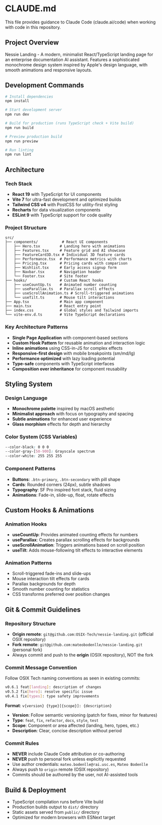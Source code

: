 # CLAUDE.md

This file provides guidance to Claude Code (claude.ai/code) when working with code in this repository.

## Project Overview

Nessie Landing - A modern, minimalist React/TypeScript landing page for an enterprise documentation AI assistant. Features a sophisticated monochrome design system inspired by Apple's design language, with smooth animations and responsive layouts.

## Development Commands

```bash
# Install dependencies
npm install

# Start development server
npm run dev

# Build for production (runs TypeScript check + Vite build)
npm run build

# Preview production build
npm run preview

# Run linting
npm run lint
```

## Architecture

### Tech Stack
- **React 19** with TypeScript for UI components
- **Vite 7** for ultra-fast development and optimized builds
- **Tailwind CSS v4** with PostCSS for utility-first styling
- **Recharts** for data visualization components
- **ESLint 9** with TypeScript support for code quality

### Project Structure
```
src/
├── components/           # React UI components
│   ├── Hero.tsx         # Landing hero with animations
│   ├── Features.tsx     # Feature grid and AI showcase
│   ├── FeatureCard3D.tsx # Individual 3D feature cards
│   ├── Performance.tsx  # Performance metrics with charts
│   ├── Pricing.tsx      # Pricing cards with comparison
│   ├── Wishlist.tsx     # Early access signup form
│   ├── Navbar.tsx       # Navigation header
│   └── Footer.tsx       # Site footer
├── hooks/               # Custom React hooks
│   ├── useCountUp.ts    # Animated number counting
│   ├── useParallax.ts   # Parallax scroll effects
│   ├── useScrollAnimation.ts # Scroll-triggered animations
│   └── useTilt.ts       # Mouse tilt interactions
├── App.tsx              # Main app component
├── main.tsx             # React entry point
├── index.css            # Global styles and Tailwind imports
└── vite-env.d.ts        # Vite TypeScript declarations
```

### Key Architecture Patterns
- **Single Page Application** with component-based sections
- **Custom Hook Pattern** for reusable animation and interaction logic
- **Inline animations** using CSS-in-JS for complex effects  
- **Responsive-first design** with mobile breakpoints (sm/md/lg)
- **Performance optimized** with lazy loading potential
- **Type-safe** components with TypeScript interfaces
- **Composition over inheritance** for component reusability

## Styling System

### Design Language
- **Monochrome palette** inspired by macOS aesthetic
- **Minimalist approach** with focus on typography and spacing
- **Subtle animations** for enhanced user experience
- **Glass morphism** effects for depth and hierarchy

### Color System (CSS Variables)
```css
--color-black: 0 0 0
--color-gray-[50-900]: Grayscale spectrum
--color-white: 255 255 255
```

### Component Patterns
- **Buttons**: `.btn-primary`, `.btn-secondary` with pill shape
- **Cards**: Rounded corners (24px), subtle shadows
- **Typography**: SF Pro inspired font stack, fluid sizing
- **Animations**: Fade-in, slide-up, float, rotate effects

## Custom Hooks & Animations

### Animation Hooks
- **useCountUp**: Provides animated counting effects for numbers
- **useParallax**: Creates parallax scrolling effects for backgrounds
- **useScrollAnimation**: Triggers animations based on scroll position
- **useTilt**: Adds mouse-following tilt effects to interactive elements

### Animation Patterns
- Scroll-triggered fade-ins and slide-ups
- Mouse interaction tilt effects for cards
- Parallax backgrounds for depth
- Smooth number counting for statistics
- CSS transforms preferred over position changes

## Git & Commit Guidelines

### Repository Structure
- **Origin remote**: `git@github.com:OSIX-Tech/nessie-landing.git` (official OSIX repository)
- **Fork remote**: `git@github.com:mateobodenlle/nessie-landing.git` (personal fork)
- Always commit and push to the **origin** (OSIX repository), NOT the fork

### Commit Message Convention
Follow OSIX Tech naming conventions as seen in existing commits:
```bash
v0.6.1 feat[landing]: description of changes
v0.5.2 fix[hero]: resolve specific issue
v0.4.1 fix[types]: type safety improvements
```

**Format**: `v{version} {type}[{scope}]: {description}`
- **Version**: Follow semantic versioning (patch for fixes, minor for features)
- **Type**: `feat`, `fix`, `refactor`, `docs`, `style`, `test`
- **Scope**: Component or area affected (landing, hero, types, etc.)
- **Description**: Clear, concise description without period

### Commit Rules
- **NEVER** include Claude Code attribution or co-authoring
- **NEVER** push to personal fork unless explicitly requested
- Use author credentials: `mateo.bodenlle@rai.usc.es`, `Mateo Bodenlle`
- Always push to `origin` remote (OSIX repository)
- Commits should be authored by the user, not AI-assisted tools

## Build & Deployment
- TypeScript compilation runs before Vite build
- Production builds output to `dist/` directory
- Static assets served from `public/` directory
- Optimized for modern browsers with ESNext target